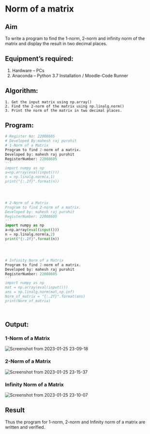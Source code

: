 # Norm of a matrix
## Aim
To write a program to find the 1-norm, 2-norm and infinity norm of the matrix and display the result in two decimal places.
## Equipment’s required:
1.	Hardware – PCs
2.	Anaconda – Python 3.7 Installation / Moodle-Code Runner
## Algorithm:
	1. Get the input matrix using np.array()   
    2. Find the 2-norm of the matrix using np.linalg.norm()
	3. Print the norm of the matrix in two decimal places.
## Program:
```Python
# Register No: 22008605
# Developed By:mahesh raj purohit
# 1-Norm of a Matrix
Program to find 2-norm of a matrix.
Developed by: mahesh raj purohit
RegisterNumber: 22008605
'''
import numpy as np
a=np.array(eval(input()))
n = np.linalg.norm(a,1)
print("{:.2f}".format(n))




# 2-Norm of a Matrix
Program to find 2-norm of a matrix.
Developed by: mahesh raj purohit
RegisterNumber: 22008605
'''
import numpy as np
a=np.array(eval(input()))
n = np.linalg.norm(a,2)
print("{:.2f}".format(n))




# Infinity Norm of a Matrix
Program to find 2-norm of a matrix.
Developed by: mahesh raj purohit
RegisterNumber: 22008605
'''
import numpy as np
mat = np.array(eval(input()))
ans = np.linalg.norm(mat,np.inf)
Norm_of_matrix = "{:.2f}".format(ans)
print(Norm_of_matrix)




```
## Output:
### 1-Norm of a Matrix
![Screenshot from 2023-01-25 23-09-18](https://user-images.githubusercontent.com/118749665/214641339-1778bb59-7e42-401e-97bd-a67f8207f9ea.png)


### 2-Norm of a Matrix
![Screenshot from 2023-01-25 23-15-37](https://user-images.githubusercontent.com/118749665/214641830-f9ceb68b-1bfc-424b-a9f7-9cb78f1310fe.png)



### Infinity Norm of a Matrix
![Screenshot from 2023-01-25 23-10-07](https://user-images.githubusercontent.com/118749665/214641461-0d9dc72d-8653-4df4-90b0-eb5d67245ee9.png)


## Result
Thus the program for 1-norm, 2-norm and Infinity norm of a matrix are written and verified.
